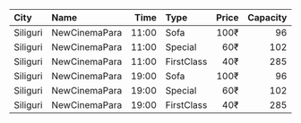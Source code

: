 | City     | Name          |  Time | Type       | Price | Capacity | Booked |
| :------- | :------------ | ----: | :--------- | ----: | -------: | -----: |
| Siliguri | NewCinemaPara | 11:00 | Sofa       |  100₹ |       96 |     50 |
| Siliguri | NewCinemaPara | 11:00 | Special    |   60₹ |      102 |     64 |
| Siliguri | NewCinemaPara | 11:00 | FirstClass |   40₹ |      285 |    143 |
| Siliguri | NewCinemaPara | 19:00 | Sofa       |  100₹ |       96 |     48 |
| Siliguri | NewCinemaPara | 19:00 | Special    |   60₹ |      102 |     64 |
| Siliguri | NewCinemaPara | 19:00 | FirstClass |   40₹ |      285 |    143 |